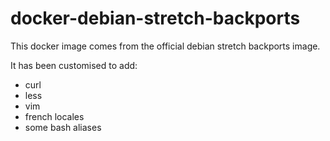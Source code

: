 # docker-debian-stretch-backports
This docker image comes from the official debian stretch backports image.

It has been customised to add:
 * curl
 * less
 * vim
 * french locales
 * some bash aliases
